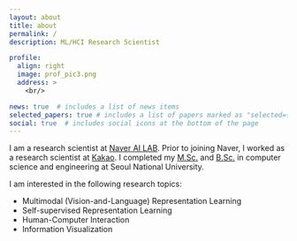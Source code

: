 ```yaml
---
layout: about
title: about
permalink: /
description: ML/HCI Research Scientist

profile:
  align: right
  image: prof_pic3.png
  address: >
    <br/>

news: true  # includes a list of news items
selected_papers: true # includes a list of papers marked as "selected={true}"
social: true  # includes social icons at the bottom of the page
---
```


I am a research scientist at <a href="https://naver-career.gitbook.io/en/teams/clova-cic">Naver AI LAB</a>.
Prior to joining Naver, I worked as a research scientist at <a href="https://www.kakaocorp.com/?lang=en">Kakao</a>.
I completed my <a href="http://hcil.snu.ac.kr/people/wonjae-kim">M.Sc.</a> and <a href="https://cse.snu.ac.kr/en">B.Sc.</a> in computer science and engineering at Seoul National University.

I am interested in the following research topics:

- Multimodal (Vision-and-Language) Representation Learning
- Self-supervised Representation Learning
- Human-Computer Interaction
- Information Visualization